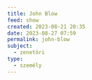 ```yaml
---
title: John Blow
feed: show
created: 2023-08-21 20:35
date: 2023-08-27 07:59
permalink: john-blow
subject:
  - zenetöri
type:
  - személy
---
```

